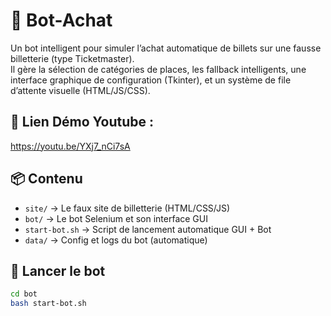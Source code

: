 # 🤖 Bot-Achat

Un bot intelligent pour simuler l’achat automatique de billets sur une fausse billetterie (type Ticketmaster).  
Il gère la sélection de catégories de places, les fallback intelligents, une interface graphique de configuration (Tkinter), et un système de file d’attente visuelle (HTML/JS/CSS).

## 🔗 Lien Démo Youtube : 
https://youtu.be/YXj7_nCi7sA

## 📦 Contenu

- `site/` → Le faux site de billetterie (HTML/CSS/JS)
- `bot/` → Le bot Selenium et son interface GUI
- `start-bot.sh` → Script de lancement automatique GUI + Bot
- `data/` → Config et logs du bot (automatique)

## 🚀 Lancer le bot

```bash
cd bot
bash start-bot.sh

